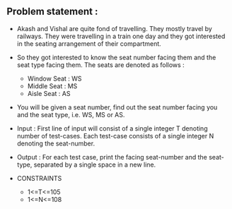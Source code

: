 ## Problem statement : 

- Akash and Vishal are quite fond of travelling. They mostly travel by railways. They were travelling in a train one day and they got interested in the seating arrangement of their compartment.

- So they got interested to know the seat number facing them and the seat type facing them. The seats are denoted as follows :

    - Window Seat : WS
    - Middle Seat : MS
    - Aisle Seat : AS

- You will be given a seat number, find out the seat number facing you and the seat type, i.e. WS, MS or AS.

- Input :
    First line of input will consist of a single integer T denoting number of test-cases. Each test-case consists of a single integer N denoting the seat-number.

- Output :
    For each test case, print the facing seat-number and the seat-type, separated by a single space in a new line.

- CONSTRAINTS
    - 1<=T<=105
    - 1<=N<=108
